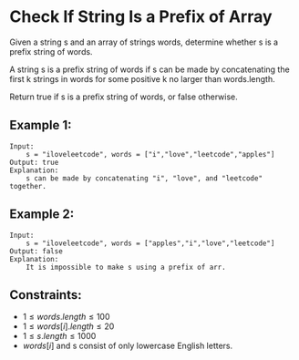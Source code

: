 # Check If String Is a Prefix of Array

Given a string s and an array of strings words, determine whether s is a  
prefix string of words.

A string s is a prefix string of words if s can be made by concatenating the  
first k strings in words for some positive k no larger than words.length.

Return true if s is a prefix string of words, or false otherwise.

 

## Example 1:

    Input: 
        s = "iloveleetcode", words = ["i","love","leetcode","apples"]
    Output: true
    Explanation:
        s can be made by concatenating "i", "love", and "leetcode" together.

## Example 2:

    Input: 
        s = "iloveleetcode", words = ["apples","i","love","leetcode"]
    Output: false
    Explanation:
        It is impossible to make s using a prefix of arr.

 

## Constraints:

* $1 \le words.length \le 100$
* $1 \le words[i].length \le 20$
* $1 \le s.length \le 1000$
* $words[i]$ and s consist of only lowercase English letters.

